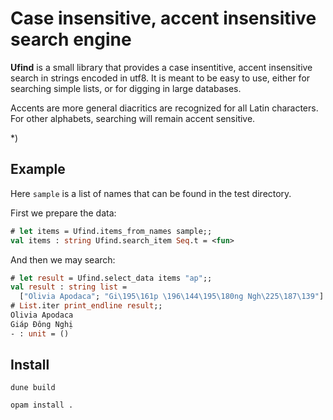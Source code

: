 # Case insensitive, accent insensitive search engine

__Ufind__ is a small library that provides a case insentitive, accent
insensitive search in strings encoded in utf8. It is meant to be easy
to use, either for searching simple lists, or for digging in large
databases.

Accents are more general diacritics are recognized for all Latin
 characters.  For other alphabets, searching will remain accent
 sensitive.

*)

## Example

Here `sample` is a list of names that can be found in the test directory.

First we prepare the data:

```ocaml
# let items = Ufind.items_from_names sample;;
val items : string Ufind.search_item Seq.t = <fun>
```

And then we may search:

```ocaml
# let result = Ufind.select_data items "ap";;
val result : string list =
  ["Olivia Apodaca"; "Gi\195\161p \196\144\195\180ng Ngh\225\187\139"]
# List.iter print_endline result;;
Olivia Apodaca
Giáp Đông Nghị
- : unit = ()                 
```

## Install

`dune build`

`opam install .`

